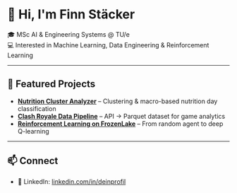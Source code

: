 # 👋 Hi, I'm Finn Stäcker  

🎓 MSc AI & Engineering Systems @ TU/e  
💻 Interested in Machine Learning, Data Engineering & Reinforcement Learning  

---

## 📌 Featured Projects  
- [**Nutrition Cluster Analyzer**](https://github.com/FinnS17/nutrition-cluster-analyzer) – Clustering & macro-based nutrition day classification  
- [**Clash Royale Data Pipeline**](https://github.com/FinnS17/clash-royale-data-pipeline) – API → Parquet dataset for game analytics  
- [**Reinforcement Learning on FrozenLake**](https://github.com/FinnS17/reinforcement-learning-frozenlake) – From random agent to deep Q-learning

---

## 📫 Connect  
- 💼 LinkedIn: [linkedin.com/in/deinprofil]([https://linkedin.com/in/deinprofil](https://www.linkedin.com/in/finn-st%C3%A4cker-568b06242?utm_source=share&utm_campaign=share_via&utm_content=profile&utm_medium=ios_app))  
